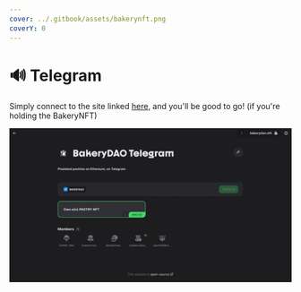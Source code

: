 ```yaml
---
cover: ../.gitbook/assets/bakerynft.png
coverY: 0
---
```


# 🔊 Telegram

Simply connect to the site linked [here](https://alpha.guild.xyz/bakerydao-telegram), and you'll be good to go! (if you're holding the BakeryNFT)

![BakeryDAO Telegram](../.gitbook/assets/BAKEdao.jpg)
